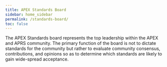 ```yaml
---
title: APEX Standards Board
sidebar: home_sidebar
permalink: /standards-board/
toc: false
---
```


The APEX Standards board represents the top leadership within the APEX and APRS community. The primary function of the board is not to dictate standards for the community but rather to evaluate community consensus, contributions, and opinions so as to determine which standards are likely to gain wide-spread acceptance.
